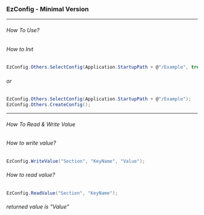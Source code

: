 ### EzConfig - Minimal Version
------------

###### How To Use?

###### How to Inıt

```csharp
EzConfig.Others.SelectConfig(Application.StartupPath + @"/Example", true);
```
###### or

```csharp
EzConfig.Others.SelectConfig(Application.StartupPath + @"/Example");
EzConfig.Others.CreateConfig();
```

------------

###### How To Read & Write Value

###### How to write value?

```csharp
EzConfig.WriteValue("Section", "KeyName", "Value");
```

###### How to read value?

```csharp
EzConfig.ReadValue("Section", "KeyName");
```

###### returned value is "Value"
